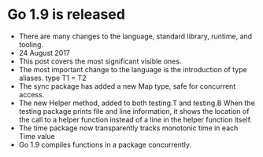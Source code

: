 # Go 1.9 is released

- There are many changes to the language, standard library, runtime, and tooling.
- 24 August 2017
- This post covers the most significant visible ones.
- The most important change to the language is the introduction of type aliases. type T1 = T2
- The sync package has added a new Map type, safe for concurrent access.
- The new Helper method, added to both testing.T and testing.B
  When the testing package prints file and line information, it shows the location of the call
  to a helper function instead of a line in the helper function itself.
- The time package now transparently tracks monotonic time in each Time value
- Go 1.9 compiles functions in a package concurrently.
